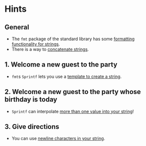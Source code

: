 # Hints

## General

- The `fmt` package of the standard library has some [formatting functionality for strings][fmt-package].
- There is a way to [concatenate strings][string-concatenation].

## 1. Welcome a new guest to the party

- `fmt`s `Sprintf` lets you use a [template to create a string][Sprintf].

## 2. Welcome a new guest to the party whose birthday is today

- `Sprintf` can interpolate [more than one value into your string][Sprintf-multiple-values]!

## 3. Give directions

- You can use [newline characters in your string][string-newline].

[fmt-package]: https://golang.org/pkg/fmt/
[string-concatenation]: https://golang.org/ref/spec#String_concatenation
[Sprintf]: https://pkg.go.dev/fmt#Sprintf
[Sprintf-multiple-values]: https://www.geeksforgeeks.org/fmt-sprintf-function-in-golang-with-examples/
[string-newline]: https://yourbasic.org/golang/multiline-string/#interpreted-string-literals
